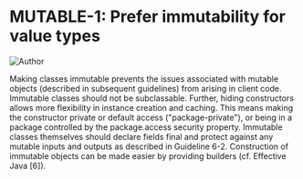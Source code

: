 # MUTABLE-1: Prefer immutability for value types
![Author](https://img.shields.io/badge/Author-Oracle-blue.svg)


Making classes immutable prevents the issues associated with mutable objects (described in subsequent guidelines) from arising in client code. Immutable classes should not be subclassable. Further, hiding constructors allows more flexibility in instance creation and caching. This means making the constructor private or default access ("package-private"), or being in a package controlled by the package.access security property. Immutable classes themselves should declare fields final and protect against any mutable inputs and outputs as described in Guideline 6-2. Construction of immutable objects can be made easier by providing builders (cf. Effective Java [6]).


